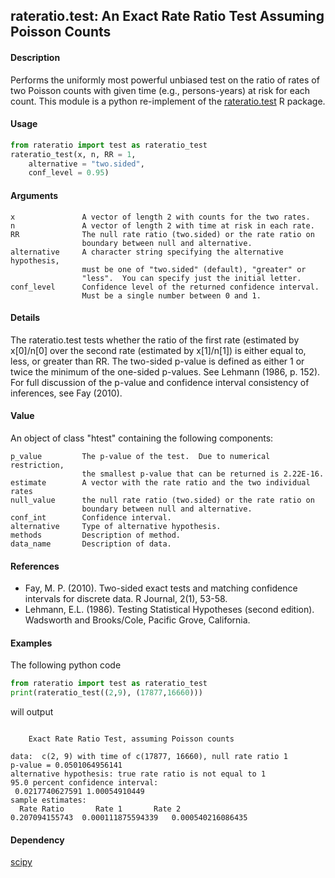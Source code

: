## rateratio.test: An Exact Rate Ratio Test Assuming Poisson Counts ##

#### Description ####
Performs the uniformly most powerful unbiased test on the ratio of rates
of two Poisson counts with given time (e.g., persons-years) at risk for
each count. This module is a python re-implement of the 
[rateratio.test](https://cran.r-project.org/package=rateratio.test)
R package.

#### Usage ####
```python
from rateratio import test as rateratio_test
rateratio_test(x, n, RR = 1, 
    alternative = "two.sided",
    conf_level = 0.95)
```

#### Arguments ####
```
x               A vector of length 2 with counts for the two rates.
n               A vector of length 2 with time at risk in each rate.
RR              The null rate ratio (two.sided) or the rate ratio on
                boundary between null and alternative.
alternative     A character string specifying the alternative hypothesis,
                must be one of "two.sided" (default), "greater" or
                "less".  You can specify just the initial letter.
conf_level      Confidence level of the returned confidence interval.
                Must be a single number between 0 and 1.
```

#### Details ####
The rateratio.test tests whether the ratio of the first rate (estimated
by x[0]/n[0] over the second rate (estimated by x[1]/n[1]) is either
equal to, less, or greater than RR. The two-sided p-value is defined as
either 1 or twice the minimum of the one-sided p-values.
See Lehmann (1986, p. 152). For full discussion of the p-value and
confidence interval consistency of inferences, see Fay (2010).

#### Value ####
An object of class "htest" containing the following components:
```
p_value         The p-value of the test.  Due to numerical restriction,
                the smallest p-value that can be returned is 2.22E-16.
estimate        A vector with the rate ratio and the two individual rates
null_value      the null rate ratio (two.sided) or the rate ratio on
                boundary between null and alternative.
conf_int        Confidence interval.
alternative     Type of alternative hypothesis.
methods         Description of method.
data_name       Description of data.
```

#### References ####
* Fay, M. P. (2010). Two-sided exact tests and matching confidence
  intervals for discrete data. R Journal, 2(1), 53-58.
* Lehmann, E.L. (1986). Testing Statistical Hypotheses (second edition).
  Wadsworth and Brooks/Cole, Pacific Grove, California.

#### Examples ####
The following python code
```python
from rateratio import test as rateratio_test
print(rateratio_test((2,9), (17877,16660)))
```
will output
```

	Exact Rate Ratio Test, assuming Poisson counts

data:  c(2, 9) with time of c(17877, 16660), null rate ratio 1
p-value = 0.0501064956141
alternative hypothesis: true rate ratio is not equal to 1
95.0 percent confidence interval:
 0.0217740627591 1.00054910449
sample estimates:
  Rate Ratio       Rate 1       Rate 2
0.207094155743	0.000111875594339	0.000540216086435
```

#### Dependency ####
[scipy](https://www.scipy.org/)
